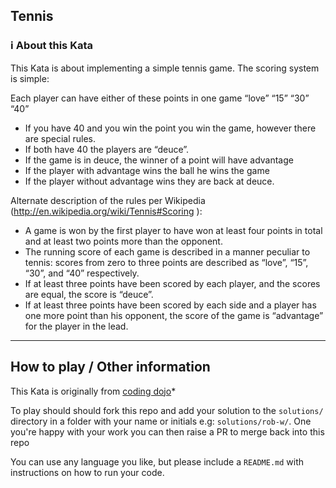 ## Tennis

### ℹ️ About this Kata
This Kata is about implementing a simple tennis game.
The scoring system is simple:

Each player can have either of these points in one game “love” “15” “30” “40”
- If you have 40 and you win the point you win the game, however there are special rules.
- If both have 40 the players are “deuce”.
- If the game is in deuce, the winner of a point will have advantage
- If the player with advantage wins the ball he wins the game
- If the player without advantage wins they are back at deuce.

Alternate description of the rules per Wikipedia (http://en.wikipedia.org/wiki/Tennis#Scoring ):

- A game is won by the first player to have won at least four points in total and at least two points more than the opponent.
- The running score of each game is described in a manner peculiar to tennis: scores from zero to three points are described as “love”, “15”, “30”, and “40” respectively.
- If at least three points have been scored by each player, and the scores are equal, the score is “deuce”.
- If at least three points have been scored by each side and a player has one more point than his opponent, the score of the game is “advantage” for the player in the lead.

---

## How to play / Other information

This Kata is originally from [coding dojo](https://codingdojo.org/kata/Tennis/)* 

To play should should fork this repo and add your solution to the `solutions/` directory in a folder with your name or initials e.g: `solutions/rob-w/`. 
One you're happy with your work you can then raise a PR to merge back into this repo

You can use any language you like, but please include a `README.md` with instructions on how to run your code.
